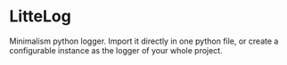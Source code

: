 # LitteLog
Minimalism python logger. Import it directly in one python file, or create a configurable instance as the logger of your whole project.
